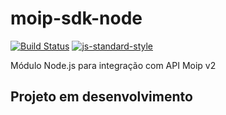 # moip-sdk-node

[![Build Status](https://travis-ci.org/Nucleus-Inc/moip-sdk-node.svg?branch=master)](https://travis-ci.org/Nucleus-Inc/moip-sdk-node)
[![js-standard-style](https://img.shields.io/badge/code%20style-standard-brightgreen.svg)](http://standardjs.com)

Módulo Node.js para integração com API Moip v2

## Projeto em desenvolvimento

